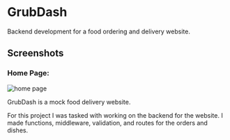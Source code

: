 # GrubDash
Backend development for a food ordering and delivery website.

## Screenshots

### Home Page:

![home page](screenshots/homepage.png)

GrubDash is a mock food delivery website.

For this project I was tasked with working on the backend for the website. I made functions, middleware, validation, and routes for the orders and dishes.
